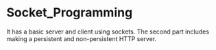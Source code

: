 # Socket_Programming
It has a basic server and client using sockets. The second part includes making a persistent and non-persistent HTTP server. 

